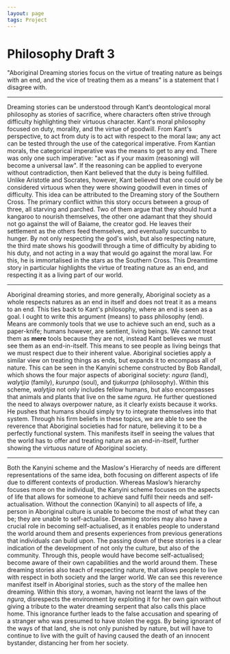 ```yaml
---
layout: page
tags: Project 
---
```


# Philosophy Draft 3

"Aboriginal Dreaming stories focus on the virtue of treating nature as beings with an end, and the vice of treating them as a means" is a statement that I disagree with.

---

Dreaming stories can be understood through Kant’s deontological moral philosophy as stories of sacrifice, where characters often strive through difficulty highlighting their virtuous character. Kant's moral philosophy focused on duty, morality, and the virtue of goodwill. From Kant's perspective, to act from duty is to act with respect to the moral law; any act can be tested through the use of the categorical imperative. From Kantian morals, the categorical imperative was the means to get to any end. There was only one such imperative: "act as if your maxim (reasoning) will become a universal law". If the reasoning can be applied to everyone without contradiction, then Kant believed that the duty is being fulfilled. Unlike Aristotle and Socrates, however, Kant believed that one could only be considered virtuous when they were showing goodwill even in times of difficulty. This idea can be attributed to the Dreaming story of the Southern Cross. The primary conflict within this story occurs between a group of three, all starving and parched. Two of them argue that they should hunt a kangaroo to nourish themselves, the other one adamant that they should not go against the will of Baiame, the creator god. He leaves their settlement as the others feed themselves, and eventually succumbs to hunger. By not only respecting the god's wish, but also respecting nature, the third mate shows his goodwill through a time of difficulty by abiding to his duty, and not acting in a way that would go against the moral law. For this, he is immortalised in the stars as the Southern Cross. This Dreamtime story in particular highlights the virtue of treating nature as an end, and respecting it as a living part of our world.

---

Aboriginal dreaming stories, and more generally, Aboriginal society as a whole respects natures as an end in itself and does not treat it as a means to an end. This ties back to Kant's philosophy, where an end is seen as a goal. I ought to write this argument (means) to pass philosophy (end). Means are commonly tools that we use to achieve such an end, such as a paper-knife; humans however, are sentient, living beings. We cannot treat them as **mere** tools because they are not, instead Kant believes we must see them as an end-in-itself. This means to see people as living beings that we must respect due to their inherent value. Aboriginal societies apply a similar view on treating things as ends, but expands it to encompass all of nature. This can be seen in the Kanyini scheme constructed by Bob Randall, which shows the four major aspects of aboriginal society: *ngura* (land), *walytjia* (family), *kurunpa* (soul), and *tjukurrpa* (philosophy). Within this scheme, *walytjia* not only includes fellow humans, but also encompasses that animals and plants that live on the same *ngura*. He further questioned the need to always overpower nature, as it clearly exists because it works. He pushes that humans should simply try to integrate themselves into that system. Through his firm beliefs in these topics, we are able to see the reverence that Aboriginal societies had for nature, believing it to be a perfectly functional system. This manifests itself in seeing the values that the world has to offer and treating nature as an end-in-itself, further showing the virtuous nature of Aboriginal society.



---

Both the Kanyini scheme and the Maslow's Hierarchy of needs are different representations of the same idea, both focusing on different aspects of life due to different contexts of production. Whereas Maslow’s hierarchy focuses more on the individual, the Kanyini scheme focuses on the aspects of life that allows for someone to achieve sand fulfil their needs and self-actualisation. Without the connection (Kanyini) to all aspects of life, a person in Aboriginal culture is unable to become the most of what they can be; they are unable to self-actualise. Dreaming stories may also have a crucial role in becoming self-actualised, as it enables people to understand the world around them and presents experiences from previous generations that individuals can build upon. The passing down of these stories is a clear indication of the development of not only the culture, but also of the community. Through this, people would have become self-actualised; become aware of their own capabilities and the world around them. These dreaming stories also teach of respecting nature, that allows people to live with respect in both society and the larger world. We can see this reverence manifest itself in Aboriginal stories, such as the story of the mallee hen dreaming. Within this story, a woman, having not learnt the laws of the *ngura*, disrespects the environment by exploiting it for her own gain without giving a tribute to the water dreaming serpent that also calls this place home. This ignorance further leads to the false accusation and spearing of a stranger who was presumed to have stolen the eggs. By being ignorant of the ways of that land, she is not only punished by nature, but will have to continue to live with the guilt of having caused the death of an innocent bystander, distancing her from her society.